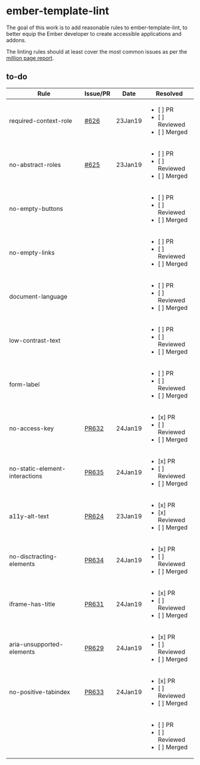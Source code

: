 # ember-template-lint

The goal of this work is to add reasonable rules to ember-template-lint, to better equip the Ember developer to create accessible applications and addons. 

The linting rules should at least cover the most common issues as per the [million page report](https://webaim.org/projects/million/).

## to-do

| Rule | Issue/PR | Date | Resolved |
|-|-|-|-|
| required-context-role |  [#626](https://github.com/ember-template-lint/ember-template-lint/issues/626) | 23Jan19 | <ul><li>[ ] PR</li><li>[ ] Reviewed</li><li>[ ] Merged</li></ul> |
| no-abstract-roles | [#625](https://github.com/ember-template-lint/ember-template-lint/issues/625) | 23Jan19 |  <ul><li>[ ] PR</li><li>[ ] Reviewed</li><li>[ ] Merged</li></ul> |
| no-empty-buttons | | | <ul><li>[ ] PR</li><li>[ ] Reviewed</li><li>[ ] Merged</li></ul> |
| no-empty-links | | | <ul><li>[ ] PR</li><li>[ ] Reviewed</li><li>[ ] Merged</li></ul> |
| document-language | | | <ul><li>[ ] PR</li><li>[ ] Reviewed</li><li>[ ] Merged</li></ul> |
| low-contrast-text | | | <ul><li>[ ] PR</li><li>[ ] Reviewed</li><li>[ ] Merged</li></ul> |
| form-label | | | <ul><li>[ ] PR</li><li>[ ] Reviewed</li><li>[ ] Merged</li></ul> |
| no-access-key | [PR632](https://github.com/ember-template-lint/ember-template-lint/pull/632) | 24Jan19 | <ul><li>[x] PR</li><li>[ ] Reviewed</li><li>[ ] Merged</li></ul> |
| no-static-element-interactions | [PR635](https://github.com/ember-template-lint/ember-template-lint/pull/635) | 24Jan19 | <ul><li>[x] PR</li><li>[ ] Reviewed</li><li>[ ] Merged</li></ul> |
| a11y-alt-text | [PR624](https://github.com/ember-template-lint/ember-template-lint/pull/624) | 23Jan19 | <ul><li>[x] PR</li><li>[x] Reviewed</li><li>[ ] Merged</li></ul> |
| no-disctracting-elements | [PR634](https://github.com/ember-template-lint/ember-template-lint/pull/634) | 24Jan19 | <ul><li>[x] PR</li><li>[ ] Reviewed</li><li>[ ] Merged</li></ul> |
| iframe-has-title | [PR631](https://github.com/ember-template-lint/ember-template-lint/pull/631) | 24Jan19 | <ul><li>[x] PR</li><li>[ ] Reviewed</li><li>[ ] Merged</li></ul> |
| aria-unsupported-elements| [PR629](https://github.com/ember-template-lint/ember-template-lint/pull/629) | 24Jan19 | <ul><li>[x] PR</li><li>[ ] Reviewed</li><li>[ ] Merged</li></ul> |
| no-positive-tabindex | [PR633](https://github.com/ember-template-lint/ember-template-lint/pull/633) | 24Jan19 | <ul><li>[x] PR</li><li>[ ] Reviewed</li><li>[ ] Merged</li></ul> |
| | []() | | <ul><li>[ ] PR</li><li>[ ] Reviewed</li><li>[ ] Merged</li></ul> |
